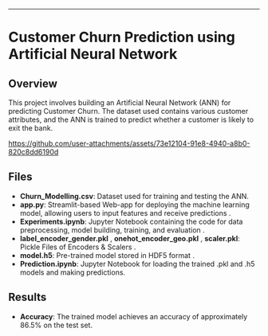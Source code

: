 
---

# Customer Churn Prediction using Artificial Neural Network

## Overview

This project involves building an Artificial Neural Network (ANN) for predicting Customer Churn. The dataset used contains various customer attributes, and the ANN is trained to predict whether a customer is likely to exit the bank.

https://github.com/user-attachments/assets/73e12104-91e8-4940-a8b0-820c8dd6190d

## Files

- **Churn_Modelling.csv**: Dataset used for training and testing the ANN.
- **app.py**: Streamlit-based Web-app for deploying the machine learning model, allowing users to input features and receive predictions .
- **Experiments.ipynb**: Jupyter Notebook containing the code for data preprocessing, model building, training, and evaluation .
- **label_encoder_gender.pkl** , **onehot_encoder_geo.pkl** , **scaler.pkl**: Pickle Files of Encoders & Scalers . 
- **model.h5**: Pre-trained model stored in HDF5 format .
- **Prediction.ipynb**: Jupyter Notebook for loading the trained .pkl and .h5 models and making predictions.

## Results

- **Accuracy**: The trained model achieves an accuracy of approximately 86.5% on the test set.
